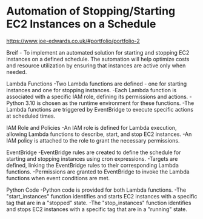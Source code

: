 # Automation of Stopping/Starting EC2 Instances on a Schedule

https://www.joe-edwards.co.uk/#portfolio/portfolio-2

Breif - To implement an automated solution for starting and stopping EC2 instances on a defined schedule. The automation will help optimize costs and resource utilization by ensuring that instances are active only when needed. 

Lambda Functions
-Two Lambda functions are defined - one for starting instances and one for stopping instances.
-Each Lambda function is associated with a specific IAM role, defining its permissions and actions.
-Python 3.10 is chosen as the runtime environment for these functions.
-The Lambda functions are triggered by EventBridge to execute specific actions at scheduled times.

IAM Role and Policies
-An IAM role is defined for Lambda execution, allowing Lambda functions to describe, start, and stop EC2 instances.
-An IAM policy is attached to the role to grant the necessary permissions.

EventBridge
-EventBridge rules are created to define the schedule for starting and stopping instances using cron expressions.
-Targets are defined, linking the EventBridge rules to their corresponding Lambda functions.
-Permissions are granted to EventBridge to invoke the Lambda functions when event conditions are met.

Python Code
-Python code is provided for both Lambda functions.
-The "start_instances" function identifies and starts EC2 instances with a specific tag that are in a "stopped" state.
-The "stop_instances" function identifies and stops EC2 instances with a specific tag that are in a "running" state.
